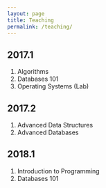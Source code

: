 ```yaml
---
layout: page
title: Teaching
permalink: /teaching/
---
```


## 2017.1

1. Algorithms
1. Databases 101
1. Operating Systems (Lab)

## 2017.2

1. Advanced Data Structures
1. Advanced Databases

## 2018.1

1. Introduction to Programming
1. Databases 101
